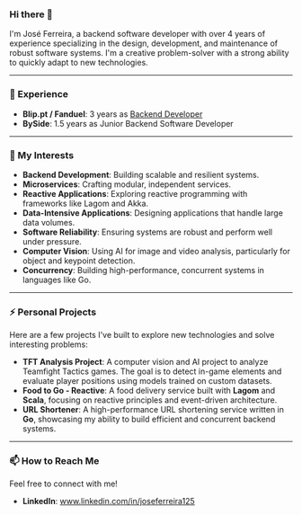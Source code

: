 ### Hi there 👋

I'm José Ferreira, a backend software developer with over 4 years of experience specializing in the design, development, and maintenance of robust software systems. I'm a creative problem-solver with a strong ability to quickly adapt to new technologies.

---

### 💼 Experience
- **Blip.pt / Fanduel**: 3 years as [Backend Developer](https://github.com/ferreiraj2-fd)
- **BySide**: 1.5 years as Junior Backend Software Developer

---

### 🌱 My Interests
- **Backend Development**: Building scalable and resilient systems.
- **Microservices**: Crafting modular, independent services.
- **Reactive Applications**: Exploring reactive programming with frameworks like Lagom and Akka.
- **Data-Intensive Applications**: Designing applications that handle large data volumes.
- **Software Reliability**: Ensuring systems are robust and perform well under pressure.
- **Computer Vision**: Using AI for image and video analysis, particularly for object and keypoint detection.
- **Concurrency**: Building high-performance, concurrent systems in languages like Go.

---

### ⚡ Personal Projects
Here are a few projects I've built to explore new technologies and solve interesting problems:

* **TFT Analysis Project**: A computer vision and AI project to analyze Teamfight Tactics games. The goal is to detect in-game elements and evaluate player positions using models trained on custom datasets.
* **Food to Go - Reactive**: A food delivery service built with **Lagom** and **Scala**, focusing on reactive principles and event-driven architecture.
* **URL Shortener**: A high-performance URL shortening service written in **Go**, showcasing my ability to build efficient and concurrent backend systems.

---

### 📫 How to Reach Me
Feel free to connect with me!

* **LinkedIn**: www.linkedin.com/in/joseferreira125
